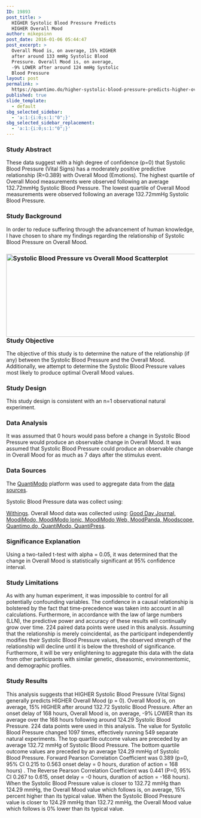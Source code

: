 ```yaml
---
ID: 19893
post_title: >
  HIGHER Systolic Blood Pressure Predicts
  HIGHER Overall Mood
author: mikepsinn
post_date: 2016-01-06 05:44:47
post_excerpt: >
  Overall Mood is, on average, 15% HIGHER
  after around 133 mmHg Systolic Blood
  Pressure. Overall Mood is, on average,
  -9% LOWER after around 124 mmHg Systolic
  Blood Pressure
layout: post
permalink: >
  https://quantimo.do/higher-systolic-blood-pressure-predicts-higher-overall-mood/
published: true
slide_template:
  - default
sbg_selected_sidebar:
  - 'a:1:{i:0;s:1:"0";}'
sbg_selected_sidebar_replacement:
  - 'a:1:{i:0;s:1:"0";}'
---
```

### Study Abstract

<p class="ng-binding">
  These data suggest with a high degree of confidence (p=0) that Systolic Blood Pressure (Vital Signs) has a moderately positive predictive relationship (R=0.389) with Overall Mood (Emotions). The highest quartile of Overall Mood measurements were observed following an average 132.72mmHg Systolic Blood Pressure. The lowest quartile of Overall Mood measurements were observed following an average 132.72mmHg Systolic Blood Pressure.
</p>

### Study Background

<p class="ng-binding">
  In order to reduce suffering through the advancement of human knowledge, I have chosen to share my findings regarding the relationship of Systolic Blood Pressure on Overall Mood.
</p>

### <a href="https://quantimo.do/wp-content/uploads/2016/01/Systolic-Blood-Pressure-vs-Overall-Mood-Scatterplot-e1452077056915.png" rel="attachment wp-att-19908"><img class=" wp-image-19908 alignright" src="https://quantimo.do/wp-content/uploads/2016/01/Systolic-Blood-Pressure-vs-Overall-Mood-Scatterplot-e1452077056915.png" alt="Systolic Blood Pressure vs Overall Mood Scatterplot" width="505" height="222" /></a>Study Objective

<p class="ng-binding">
  The objective of this study is to determine the nature of the relationship (if any) between the Systolic Blood Pressure and the Overall Mood. Additionally, we attempt to determine the Systolic Blood Pressure values most likely to produce optimal Overall Mood values.
</p>

### Study Design

<p class="ng-binding">
  This study design is consistent with an n=1 observational natural experiment.
</p>

### Data Analysis

<p class="ng-binding">
  It was assumed that 0 hours would pass before a change in Systolic Blood Pressure would produce an observable change in Overall Mood. It was assumed that Systolic Blood Pressure could produce an observable change in Overall Mood for as much as 7 days after the stimulus event.
</p>

### Data Sources

<p class="ng-binding">
  The <a href="https://quantimo.do/">QuantiModo</a> platform was used to aggregate data from the <a href="https://quantimo.do/data-sources">data sources</a>.
</p> Systolic Blood Pressure data was collect using: 

[Withings][1]. Overall Mood data was collected using: [Good Day Journal, MoodiModo, MoodiModo Ionic, MoodiModo Web, MoodPanda, Moodscope, Quantimo.do, QuantiModo, QuantiPress][1]. 
### Significance Explanation

<p class="ng-binding">
  Using a two-tailed t-test with alpha = 0.05, it was determined that the change in Overall Mood is statistically significant at 95% confidence interval.
</p>

### Study Limitations

<p class="ng-binding">
  As with any human experiment, it was impossible to control for all potentially confounding variables. The confidence in a causal relationship is bolstered by the fact that time-precedence was taken into account in all calculations. Furthermore, in accordance with the law of large numbers (LLN), the predictive power and accuracy of these results will continually grow over time. 224 paired data points were used in this analysis. Assuming that the relationship is merely coincidental, as the participant independently modifies their Systolic Blood Pressure values, the observed strength of the relationship will decline until it is below the threshold of significance. Furthermore, it will be very enlightening to aggregate this data with the data from other participants with similar genetic, diseasomic, environmentomic, and demographic profiles.
</p>

### Study Results

<p class="ng-binding">
  This analysis suggests that HIGHER Systolic Blood Pressure (Vital Signs) generally predicts HIGHER Overall Mood (p = 0). Overall Mood is, on average, 15% HIGHER after around 132.72 Systolic Blood Pressure. After an onset delay of 168 hours, Overall Mood is, on average, -9% LOWER than its average over the 168 hours following around 124.29 Systolic Blood Pressure. 224 data points were used in this analysis. The value for Systolic Blood Pressure changed 1097 times, effectively running 549 separate natural experiments. The top quartile outcome values are preceded by an average 132.72 mmHg of Systolic Blood Pressure. The bottom quartile outcome values are preceded by an average 124.29 mmHg of Systolic Blood Pressure. Forward Pearson Correlation Coefficient was 0.389 (p=0, 95% CI 0.215 to 0.563 onset delay = 0 hours, duration of action = 168 hours) . The Reverse Pearson Correlation Coefficient was 0.441 (P=0, 95% CI 0.267 to 0.615, onset delay = -0 hours, duration of action = -168 hours). When the Systolic Blood Pressure value is closer to 132.72 mmHg than 124.29 mmHg, the Overall Mood value which follows is, on average, 15% percent higher than its typical value. When the Systolic Blood Pressure value is closer to 124.29 mmHg than 132.72 mmHg, the Overall Mood value which follows is 0% lower than its typical value.
</p>

 [1]: https://quantimo.do/data-sources